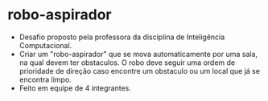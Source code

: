 # robo-aspirador

- Desafio proposto pela professora da disciplina de Inteligência Computacional.
- Criar um "robo-aspirador" que se mova automaticamente por uma sala, na qual devem ter obstaculos. O robo deve seguir uma ordem de prioridade de direção caso encontre um obstaculo ou um local que já se encontra limpo.
- Feito em equipe de 4 integrantes.
